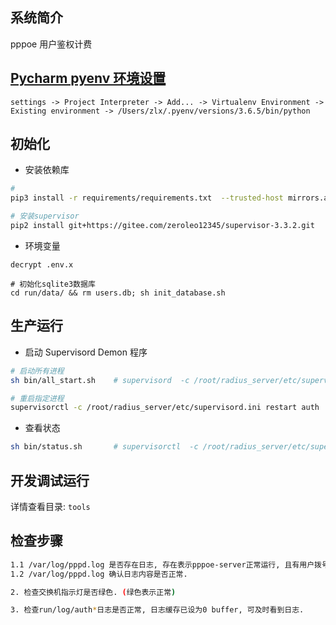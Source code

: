 ## 系统简介
pppoe 用户鉴权计费


## [Pycharm pyenv 环境设置](https://stackoverflow.com/questions/41129504/pycharm-with-pyenv)
```
settings -> Project Interpreter -> Add... -> Virtualenv Environment -> Existing environment -> /Users/zlx/.pyenv/versions/3.6.5/bin/python
```


## 初始化

- 安装依赖库
``` bash
#
pip3 install -r requirements/requirements.txt  --trusted-host mirrors.aliyun.com --index-url http://mirrors.aliyun.com/pypi/simple

# 安装supervisor
pip2 install git+https://gitee.com/zeroleo12345/supervisor-3.3.2.git
```

- 环境变量
```
decrypt .env.x

# 初始化sqlite3数据库
cd run/data/ && rm users.db; sh init_database.sh
```


## 生产运行
- 启动 Supervisord Demon 程序
``` bash
# 启动所有进程
sh bin/all_start.sh    # supervisord  -c /root/radius_server/etc/supervisord.ini

# 重启指定进程
supervisorctl -c /root/radius_server/etc/supervisord.ini restart auth
```


- 查看状态
``` bash
sh bin/status.sh       # supervisorctl  -c /root/radius_server/etc/supervisord.ini status
```


## 开发调试运行
详情查看目录: `tools`


## 检查步骤
``` bash
1.1 /var/log/pppd.log 是否存在日志, 存在表示pppoe-server正常运行, 且有用户拨号.
1.2 /var/log/pppd.log 确认日志内容是否正常.

2. 检查交换机指示灯是否绿色. (绿色表示正常)

3. 检查run/log/auth*日志是否正常, 日志缓存已设为0 buffer, 可及时看到日志.
```


